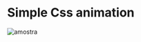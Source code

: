 # Simple Css animation


![amostra](https://user-images.githubusercontent.com/30128774/28541682-4bbdac60-7090-11e7-95c4-32444d609f49.jpg)
